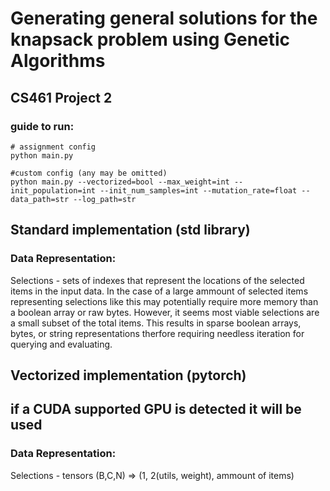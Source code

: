 # Generating general solutions for the knapsack problem using Genetic Algorithms
## CS461 Project 2

### guide to run:
```
# assignment config
python main.py

#custom config (any may be omitted)
python main.py --vectorized=bool --max_weight=int --init_population=int --init_num_samples=int --mutation_rate=float --data_path=str --log_path=str
```
## Standard implementation (std library)
### Data Representation:
Selections - sets of indexes that represent the locations of the selected items in the input data.  In the case of a large ammount of selected items representing selections like this may potentially require more memory than a boolean array or raw bytes.  However, it seems most viable selections are a small subset of the total items. This results in sparse boolean arrays, bytes, or string representations therfore requiring needless iteration for querying and evaluating.

## Vectorized implementation (pytorch)
## if a CUDA supported GPU is detected it will be used
### Data Representation:
Selections - tensors (B,C,N) => (1, 2(utils, weight), ammount of items)